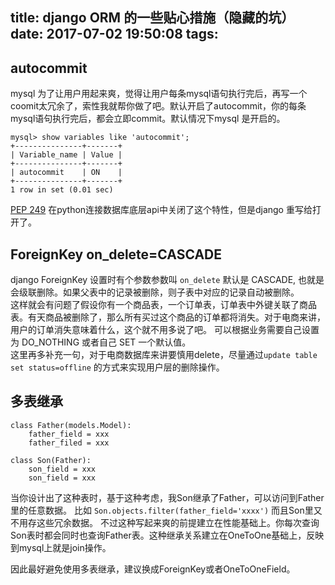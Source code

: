 title: django ORM 的一些贴心措施（隐藏的坑）
date: 2017-07-02 19:50:08
tags:
---


## autocommit
mysql 为了让用户用起来爽，觉得让用户每条mysql语句执行完后，再写一个coomit太冗余了，索性我就帮你做了吧。默认开启了autocommit，你的每条mysql语句执行完后，都会立即commit。默认情况下mysql 是开启的。

```
mysql> show variables like 'autocommit';
+---------------+-------+
| Variable_name | Value |
+---------------+-------+
| autocommit    | ON    |
+---------------+-------+
1 row in set (0.01 sec)
```

[PEP 249](https://www.python.org/dev/peps/pep-0249/) 在python连接数据库底层api中关闭了这个特性，但是django 重写给打开了。

## ForeignKey on_delete=CASCADE
django ForeignKey 设置时有个参数参数叫 ``on_delete`` 默认是 CASCADE, 也就是会级联删除。如果父表中的记录被删除，则子表中对应的记录自动被删除。  
这样就会有问题了假设你有一个商品表，一个订单表，订单表中外键关联了商品表。有天商品被删除了，那么所有买过这个商品的订单都将消失。对于电商来讲，用户的订单消失意味着什么，这个就不用多说了吧。
可以根据业务需要自己设置为 DO_NOTHING 或者自己 SET 一个默认值。  
这里再多补充一句，对于电商数据库来讲要慎用delete，尽量通过``update table set status=offline`` 的方式来实现用户层的删除操作。


## 多表继承

```
class Father(models.Model):
	father_field = xxx
	father_filed = xxx
	
class Son(Father):
	son_field = xxx
	son_field = xxx
```

当你设计出了这种表时，基于这种考虑，我Son继承了Father，可以访问到Father里的任意数据。
比如 ``Son.objects.filter(father_field='xxxx')`` 而且Son里又不用存这些冗余数据。
不过这种写起来爽的前提建立在性能基础上。你每次查询Son表时都会同时也查询Father表。这种继承关系建立在OneToOne基础上，反映到mysql上就是join操作。

因此最好避免使用多表继承，建议换成ForeignKey或者OneToOneField。

